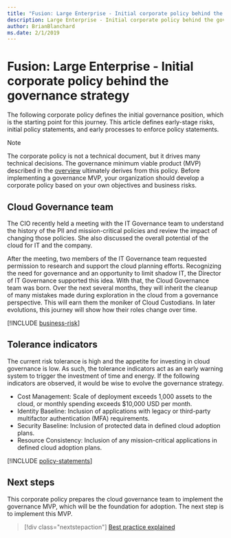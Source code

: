 ```yaml
---
title: "Fusion: Large Enterprise - Initial corporate policy behind the governance strategy"
description: Large Enterprise - Initial corporate policy behind the governance strategy.
author: BrianBlanchard
ms.date: 2/1/2019
---
```


# Fusion: Large Enterprise - Initial corporate policy behind the governance strategy

The following corporate policy defines the initial governance position, which is the starting point for this journey. This article defines early-stage risks, initial policy statements, and early processes to enforce policy statements.

> [!NOTE]
>The corporate policy is not a technical document, but it drives many technical decisions. The governance minimum viable product (MVP) described in the [overview](./overview.md) ultimately derives from this policy. Before implementing a governance MVP, your organization should develop a corporate policy based on your own objectives and business risks.

## Cloud Governance team

The CIO recently held a meeting with the IT Governance team to understand the history of the PII and mission-critical policies and review the impact of changing those policies. She also discussed the overall potential of the cloud for IT and the company.

After the meeting, two members of the IT Governance team requested permission to research and support the cloud planning efforts. Recognizing the need for governance and an opportunity to limit shadow IT, the Director of IT Governance supported this idea. With that, the Cloud Governance team was born. Over the next several months, they will inherit the cleanup of many mistakes made during exploration in the cloud from a governance perspective. This will earn them the moniker of Cloud Custodians. In later evolutions, this journey will show how their roles change over time.

[!INCLUDE [business-risk](../../../../../includes/cloud-adoption/governance/business-risks.md)]

## Tolerance indicators

The current risk tolerance is high and the appetite for investing in cloud governance is low. As such, the tolerance indicators act as an early warning system to trigger the investment of time and energy. If the following indicators are observed, it would be wise to evolve the governance strategy.

- Cost Management: Scale of deployment exceeds 1,000 assets to the cloud, or monthly spending exceeds $10,000 USD per month.
- Identity Baseline: Inclusion of applications with legacy or third-party multifactor authentication (MFA) requirements.
- Security Baseline: Inclusion of protected data in defined cloud adoption plans.
- Resource Consistency: Inclusion of any mission-critical applications in defined cloud adoption plans.

[!INCLUDE [policy-statements](../../../../../includes/cloud-adoption/governance/policy-statements.md)]

## Next steps

This corporate policy prepares the cloud governance team to implement the governance MVP, which will be the foundation for adoption. The next step is to implement this MVP.

> [!div class="nextstepaction"]
> [Best practice explained](./best-practice-explained.md)